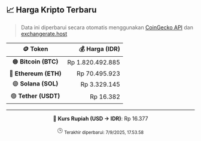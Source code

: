 

<!-- HARGA_KRIPTO -->
## 📈 Harga Kripto Terbaru

> Data ini diperbarui secara otomatis menggunakan [CoinGecko API](https://www.coingecko.com/) dan [exchangerate.host](https://exchangerate.host/)

<div align="center">

| 🪙 Token | 💰 Harga (IDR) |
|:------:|---------------:|
| 🟠 **Bitcoin (BTC)**   | Rp 1.820.492.885 |
| 🔵 **Ethereum (ETH)**  | Rp 70.495.923 |
| 🟣 **Solana (SOL)**    | Rp 3.329.145 |
| 🟢 **Tether (USDT)**   | Rp 16.382 |

---

💱 **Kurs Rupiah (USD → IDR)**: Rp 16.377

🕒 <sub>Terakhir diperbarui: 7/9/2025, 17.53.58</sub>

</div>
<!-- /HARGA_KRIPTO -->